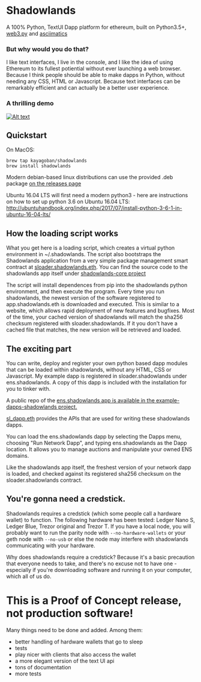 # Shadowlands

A 100% Python, TextUI Dapp platform for ethereum, built on Python3.5+, [web3.py](https://github.com/ethereum/web3.py) and [asciimatics](https://github.com/peterbrittain/asciimatics)

### But why would you do that?

I like text interfaces, I live in the console, and I like the idea of using Ethereum to its fullest potiential without ever launching a web browser.  Because I think people should be able to make dapps in Python, without needing any CSS, HTML or Javascript.  Because text interfaces can be remarkably efficient and can actually be a better user experience.

### A thrilling demo

 [![Alt text](https://github.com/kayagoban/shadowlands/blob/master/demo_screenshot.png?raw=true)](https://asciinema.org/a/zZeRkHwWUYk7QDOlSBdziUjeR)
 

## Quickstart

On MacOS:

```
brew tap kayagoban/shadowlands
brew install shadowlands
```

Modern debian-based linux distributions can use the provided .deb package [on the releases page](https://github.com/kayagoban/shadowlands/releases) 

Ubuntu 16.04 LTS will first need a modern python3 - here are instructions on how to set up python 3.6 on Ubuntu 16.04 LTS: http://ubuntuhandbook.org/index.php/2017/07/install-python-3-6-1-in-ubuntu-16-04-lts/

## How the loading script works

What you get here is a loading script, which creates a virtual python environment in ~/.shadowlands.  The script also bootstraps the Shadowlands application from a very simple package management smart contract at [sloader.shadowlands.eth](https://etherscan.io/address/sloader.shadowlands.eth).   You can find the source code to the shadowlands app itself under [shadowlands-core project](https://github.com/kayagoban/shadowlands-core)

The script will install dependences from pip into the shadowlands python environment, and then execute the program.  Every time you run shadowlands, the newest version of the software registered to app.shadowlands.eth is downloaded and executed.  This is similar to a website, which allows rapid deployment of new features and bugfixes.  Most of the time, your cached version of shadowlands will match the sha256 checksum registered with sloader.shadowlands.  If it you don't have a cached file that matches, the new version will be retrieved and loaded.

## The exciting part

You can write, deploy and register your own python based dapp modules that can be loaded within shadowlands, without any HTML, CSS or Javascript.  My example dapp is registered in sloader.shadowlands under ens.shadowlands.  A copy of this dapp is included with the installation for you to tinker with.  

A public repo of the [ens.shadowlands app is available in the example-dapps-shadowlands project. ](https://github.com/kayagoban/example-dapps-shadowlands)

[sl_dapp.eth](https://github.com/kayagoban/shadowlands-core/blob/master/shadowlands/sl_dapp.py) provides the APIs that are used for writing these shadowlands dapps.

You can load the ens.shadowlands dapp by selecting the Dapps menu, choosing "Run Network Dapp", and typing ens.shadowlands as the Dapp location.  It allows you to manage auctions and manipulate your owned ENS domains.

Like the shadowlands app itself, the freshest version of your network dapp is loaded, and checked against its registered sha256 checksum on the sloader.shadowlands contract.

## You're gonna need a credstick.

Shadowlands requires a credstick (which some people call a hardware wallet) to function.  The following hardware has been tested: Ledger Nano S, Ledger Blue, Trezor original and Trezor T.   If you have a local node, you will probably want to run the parity node with ```--no-hardware-wallets``` or your geth node with ```--no-usb``` or else the node may interfere with shadowlands communicating with your hardware.  

Why does shadowlands require a credstick?  Because it's a basic precaution that everyone needs to take, and there's no excuse not to have one - especially if you're downloading software and running it on your computer, which all of us do.

# This is a Proof of Concept release, not production software!

Many things need to be done and added.  Among them:

* better handling of hardware wallets that go to sleep
* tests
* play nicer with clients that also access the wallet
* a more elegant version of the text UI api
* tons of documentation
* more tests

